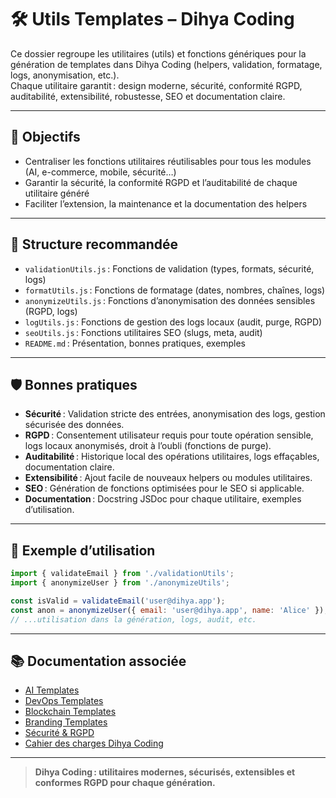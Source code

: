 # 🛠️ Utils Templates – Dihya Coding

Ce dossier regroupe les utilitaires (utils) et fonctions génériques pour la génération de templates dans Dihya Coding (helpers, validation, formatage, logs, anonymisation, etc.).  
Chaque utilitaire garantit : design moderne, sécurité, conformité RGPD, auditabilité, extensibilité, robustesse, SEO et documentation claire.

---

## 🚀 Objectifs

- Centraliser les fonctions utilitaires réutilisables pour tous les modules (AI, e-commerce, mobile, sécurité…)
- Garantir la sécurité, la conformité RGPD et l’auditabilité de chaque utilitaire généré
- Faciliter l’extension, la maintenance et la documentation des helpers

---

## 📁 Structure recommandée

- `validationUtils.js` : Fonctions de validation (types, formats, sécurité, logs)
- `formatUtils.js` : Fonctions de formatage (dates, nombres, chaînes, logs)
- `anonymizeUtils.js` : Fonctions d’anonymisation des données sensibles (RGPD, logs)
- `logUtils.js` : Fonctions de gestion des logs locaux (audit, purge, RGPD)
- `seoUtils.js` : Fonctions utilitaires SEO (slugs, meta, audit)
- `README.md` : Présentation, bonnes pratiques, exemples

---

## 🛡️ Bonnes pratiques

- **Sécurité** : Validation stricte des entrées, anonymisation des logs, gestion sécurisée des données.
- **RGPD** : Consentement utilisateur requis pour toute opération sensible, logs locaux anonymisés, droit à l’oubli (fonctions de purge).
- **Auditabilité** : Historique local des opérations utilitaires, logs effaçables, documentation claire.
- **Extensibilité** : Ajout facile de nouveaux helpers ou modules utilitaires.
- **SEO** : Génération de fonctions optimisées pour le SEO si applicable.
- **Documentation** : Docstring JSDoc pour chaque utilitaire, exemples d’utilisation.

---

## 📝 Exemple d’utilisation

```js
import { validateEmail } from './validationUtils';
import { anonymizeUser } from './anonymizeUtils';

const isValid = validateEmail('user@dihya.app');
const anon = anonymizeUser({ email: 'user@dihya.app', name: 'Alice' });
// ...utilisation dans la génération, logs, audit, etc.
```

---

## 📚 Documentation associée

- [AI Templates](../ai/README.md)
- [DevOps Templates](../devops/README.md)
- [Blockchain Templates](../blockchain/README.md)
- [Branding Templates](../branding/README.md)
- [Sécurité & RGPD](../../../docs/security.md)
- [Cahier des charges Dihya Coding](../../../../../docs/user_guide/README.md)

---

> **Dihya Coding : utilitaires modernes, sécurisés, extensibles et conformes RGPD pour chaque génération.**